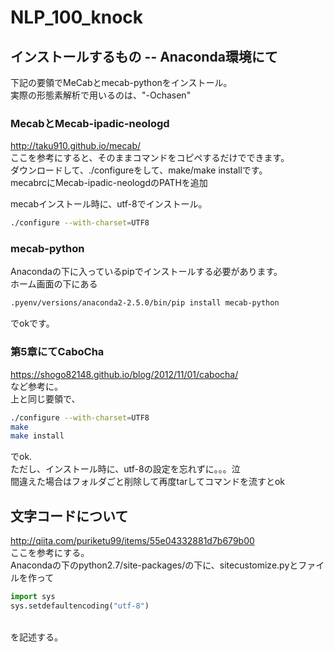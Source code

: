 # NLP_100_knock


## インストールするもの -- Anaconda環境にて

下記の要領でMeCabとmecab-pythonをインストール。
<br>実際の形態素解析で用いるのは、"-Ochasen"

### MecabとMecab-ipadic-neologd
http://taku910.github.io/mecab/
<br>ここを参考にすると、そのままコマンドをコピペするだけでできます。
<br>ダウンロードして、./configureをして、make/make installです。
<br>mecabrcにMecab-ipadic-neologdのPATHを追加

mecabインストール時に、utf-8でインストール。
```bash
./configure --with-charset=UTF8
```


### mecab-python
Anacondaの下に入っているpipでインストールする必要があります。
<br>ホーム画面の下にある
<br>
```bash
.pyenv/versions/anaconda2-2.5.0/bin/pip install mecab-python
```
でokです。


### 第5章にてCaboCha
https://shogo82148.github.io/blog/2012/11/01/cabocha/
<br>など参考に。
<br>上と同じ要領で、
```bash
./configure --with-charset=UTF8
make
make install
```
でok.<br>
ただし、インストール時に、utf-8の設定を忘れずに。。。泣
<br> 間違えた場合はフォルダごと削除して再度tarしてコマンドを流すとok


## 文字コードについて
http://qiita.com/puriketu99/items/55e04332881d7b679b00
<br>ここを参考にする。<br>
Anacondaの下のpython2.7/site-packages/の下に、sitecustomize.pyとファイルを作って
<br>

```python
import sys
sys.setdefaultencoding("utf-8")
```

<br>を記述する。
